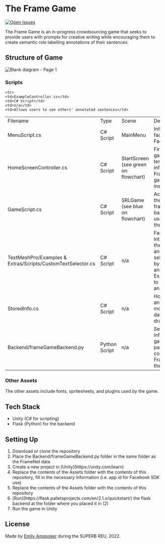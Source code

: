 # The Frame Game
[![Open Issues](https://img.shields.io/github/issues-raw/eamspoker/FrameGameAssets?style=flat-square)](https://github.com/eamspoker/FrameGameAssets/issues)

The Frame Game is an in-progress crowdsourcing game that seeks to provide users with prompts for creative writing while encouraging them to create semantic role labelling annotations of their sentences.

## Structure of Game
![Blank diagram - Page 1](https://user-images.githubusercontent.com/46005655/182261102-3a64a5ff-b613-4df3-990e-94d316062543.png)

### Scripts
<table>
  <tr>
    <td>Filename</td>
      <td>Type</td>
     <td>Scene</td>
     <td>Description</td>
  </tr>
  <tr>
    <td>MenuScript.cs</td>
    <td>C# Script</td>
    <td>MainMenu</td>
    <td>Initiates the game, facilitates login with Facebook SDK</td>
  </tr>
   <tr>
    <td>HomeScreenController.cs</td>
    <td>C# Script</td>
    <td>StartScreen (see green on flowchart)</td>
    <td>First screen of the game, includes terms & conditions, information about FrameNet, and gameplay instructions</td>
  </tr>
    <tr>
    <td>GameScript.cs</td>
    <td>C# Script</td>
    <td>SRLGame (see blue on flowchart)</td>
    <td>Actual gameplay of the game, gathers frames from the backend, allows users to annotate their own work</td>
  </tr>
  <tr>
    
    <tr>
    <td>ExampleController.cs</td>
    <td>C# Script</td>
    <td>n/a</td>
    <td>Allows users to see others' annotated sentences</td>
  </tr>
  <tr>
        <tr>
    <td>TextMeshPro/Examples & Extras/Scripts/CustomTextSelector.cs</td>
    <td>C# Script</td>
    <td>n/a</td>
    <td>Faciliates the interaction between the text elements and the user for text selecting, referenced by GameScript.cs and ExampleController.cs to create and display annotations.</td>
  </tr>
  
  <tr>
    <td>StoredInfo.cs</td>
    <td>C# Script</td>
    <td>n/a</td>
    <td>Holds all the classes and structures that model FrameNet data that the files draw from</td>
  </tr>
  
  <tr>
    <td>Backend/frameGameBackend.py</td>
    <td>Python Script</td>
    <td>n/a</td>
    <td>Sends and receives information from the game, is used to parse and communicate FrameNet data with the game.</td>
  </tr>
 </table>
 
### Other Assets
The other assets include fonts, spritesheets, and plugins used by the game.

## Tech Stack

- Unity (C# for scripting)
- Flask (Python) for the backend

## Setting Up

<ol>
  <li>Download or clone the repository</li>
  <li>Place the Backend/frameGameBackend.py folder in the same folder as the FrameNet data</li>
  <li>Create a new project in [Unity](https://unity.com/learn)</li>
  <li>Replace the contents of the Assets folder with the contents of this repository, fill in the necessary information (i.e. app id for Facebook SDK use)</li>
  <li>Replace the contents of the Assets folder with the contents of this repository</li>
  <li>[Run](https://flask.palletsprojects.com/en/2.1.x/quickstart/) the flask backend at the folder where you placed it in (2) </li>
    <li>Run the game in Unity</li>
</ol>

## License


Made by [Emily Amspoker](https://github.com/eamspoker) during the SUPERB REU, 2022.
